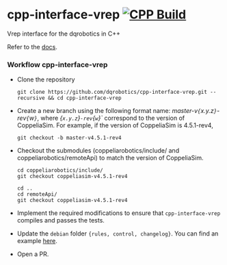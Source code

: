 # cpp-interface-vrep [![CPP Build](https://github.com/dqrobotics/cpp-interface-vrep/actions/workflows/cpp_build.yml/badge.svg?branch=master)](https://github.com/dqrobotics/cpp-interface-vrep/actions/workflows/cpp_build.yml)
Vrep interface for the dqrobotics in C++

Refer to the [docs](https://dqroboticsgithubio.readthedocs.io/en/latest/installation/cpp.html).


### Workflow cpp-interface-vrep

- Clone the repository 
  ```shell
  git clone https://github.com/dqrobotics/cpp-interface-vrep.git --recursive && cd cpp-interface-vrep
  ```
- Create a new branch using the following format name: *master-v`{`x.y.z`}`-rev`{`w`}`*, where *{`x.y.z`}`-rev`{`w`}`* correspond to the version of CoppeliaSim. For example, if the version of CoppeliaSim is 4.5.1-rev4, 

  ```shell
  git checkout -b master-v4.5.1-rev4
  ```
- Checkout the submodules (coppeliarobotics/include/ and coppeliarobotics/remoteApi) to match the version of CoppeliaSim. 
  ```shell
  cd coppeliarobotics/include/
  git checkout coppeliasim-v4.5.1-rev4
  ```

    ```shell
  cd ..
  cd remoteApi/
  git checkout coppeliasim-v4.5.1-rev4 
  ```
- Implement the required modifications to ensure that `cpp-interface-vrep` compiles and passes the tests.
- Update the `debian` folder `{rules, control, changelog}`. You can find an example [here](https://github.com/dqrobotics/cpp-interface-vrep/tree/master-v4.5.1-rev4/debian).
- Open a PR.

